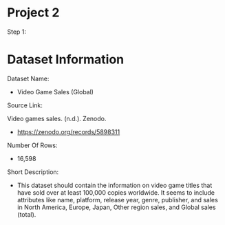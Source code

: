# Project 2

Step 1:
# Dataset Information

Dataset Name: 
- Video Game Sales (Global)

Source Link:

Video games sales. (n.d.). Zenodo.
- https://zenodo.org/records/5898311

Number Of Rows:
- 16,598

Short Description:
- This dataset should contain the information on video game titles that have sold over at least 100,000 copies worldwide. It seems to include attributes like name, platform, release year, genre, publisher, and sales in North America, Europe, Japan, Other region sales, and Global sales (total).

